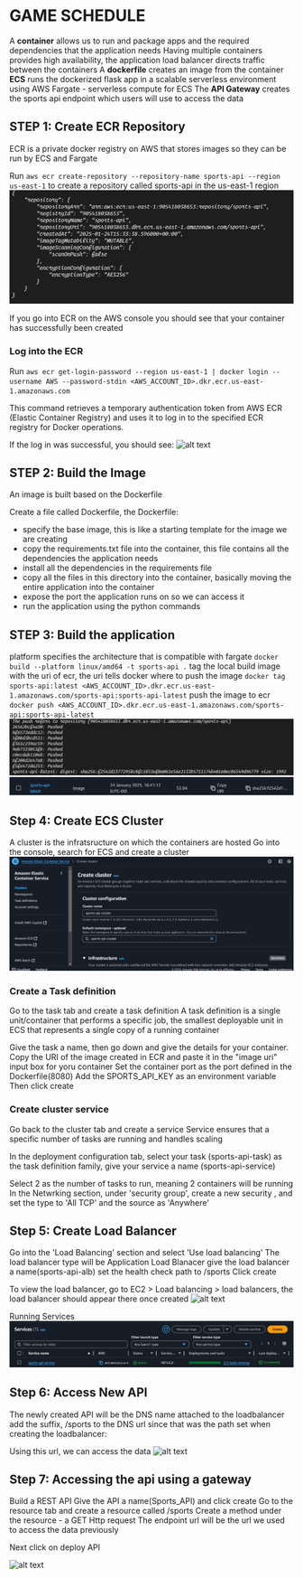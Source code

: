 # GAME SCHEDULE


A **container** allows us to run and package apps and the required dependencies that the application needs
Having multiple containers provides high availability, the application load balancer directs traffic between the containers
A **dockerfile** creates an image from the container
**ECS** runs the dockerized flask app in a scalable serverless environment using AWS Fargate - serverless compute for ECS
The **API Gateway** creates the sports api endpoint which users will use to access the data


## STEP 1: Create ECR Repository
ECR is a private docker registry on AWS that stores images so they can be run by ECS and Fargate

Run `aws ecr create-repository --repository-name sports-api --region us-east-1` to create a repository called sports-api in the us-east-1 region
![alt text](screenshots/createrepo.png)

If you go into ECR on the AWS console you should see that your container has successfully been created

### Log into the ECR
Run `aws ecr get-login-password --region us-east-1 | docker login --username AWS --password-stdin <AWS_ACCOUNT_ID>.dkr.ecr.us-east-1.amazonaws.com`

This command retrieves a temporary authentication token from AWS ECR (Elastic Container Registry) and uses it to log in to the specified ECR registry for Docker operations.

If the log in was successful, you should see: 
![alt text](screenshots/loginsuceeded.png.png)

## STEP 2: Build the Image
An image is built based on the Dockerfile

Create a file called Dockerfile, the Dockerfile:
- specify the base image, this is like a starting template for the image we are creating
- copy the requirements.txt file into the container, this file contains all the dependencies the application needs
- install all the dependencies in the requirements file
- copy all the files in this directory into the container, basically moving the entire application into the container
- expose the port the application runs on so we can access it
- run the application using the python commands

## STEP 3: Build the application
platform specifies the architecture that is compatible with fargate
`docker build --platform linux/amd64 -t sports-api .`
tag the local build image with the uri of ecr, the uri tells docker where to push the image 
`docker tag sports-api:latest <AWS_ACCOUNT_ID>.dkr.ecr.us-east-1.amazonaws.com/sports-api:sports-api-latest`
push the image to ecr
`docker push <AWS_ACCOUNT_ID>.dkr.ecr.us-east-1.amazonaws.com/sports-api:sports-api-latest`
![alt text](screenshots/pushed-img.png)
![alt text](screenshots/image-created.png)

## Step 4: Create ECS Cluster
A cluster is the infratsructure on which the containers are hosted
Go into the console, search for ECS and create a cluster
![alt text](screenshots/create-cluster.png)

### Create a Task definition
Go to the task tab and create a task definition
A task definition is a single unit/container that performs a specific job, the smallest deployable unit in ECS that represents a single copy of a running container

Give the task a name, then go down and give the details for your container. Copy the URI of the image created in ECR and paste it in the "image uri" input box for yoru container
Set the container port as the port defined in the Dockerfile(8080)
Add the SPORTS_API_KEY as an environment variable
Then click create

### Create cluster service
Go back to the cluster tab and create a service
Service ensures that a specific number of tasks are running and handles scaling

In the deployment configuration tab, select your task (sports-api-task) as the task definition family, give your service a name (sports-api-service)

Select 2 as the number of tasks to run, meaning 2 containers will be running
In the Netwrking section, under 'security group', create a new security , and set the type to 'All TCP'
and the source as 'Anywhere'

## Step 5: Create Load Balancer
Go into the 'Load Balancing' section and select 'Use load balancing'
The load balancer type will be Application Load Blanacer
give the load balancer a name(sports-api-alb)
set the health check path to /sports
Click create

To view the load balancer, go to EC2 > Load balancing > load balancers, the load balancer should appear there once created
![alt text](screenshots/alb-created.png.png)

Running Services
![alt text](screenshots/services-created.png)

## Step 6: Access New API
The newly created API will be the DNS name attached to the loadbalancer
add the suffix, /sports to the DNS url since that was the path set when creating the loadbalancer: 

Using this url, we can access the data
![alt text](screenshots/api-data.png.png)


## Step 7: Accessing the api using a gateway
Build a REST API
Give the API a name(Sports_API) and click create
Go to the resource tab and create a resource called /sports
Create a method under the resource - a GET Http request
The endpoint url will be the url we used to access the data previously

Next click on deploy API

![alt text](screenshots/api-gateway-methods.png.png)